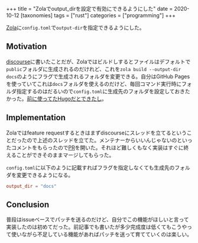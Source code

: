 +++
title = "Zolaでoutput_dirを設定で有効にできるようにした"
date = 2020-10-12
[taxonomies]
tags = ["rust"]
categories = ["programming"]
+++

[Zola](https://github.com/getzola/zola)に`config.toml`で`output-dir`を指定できるようにした。<!-- more -->

## Motivation
[discourse](https://zola.discourse.group/t/output-dir-in-config-toml/563)に書いたことだが、Zolaではビルドしするとファイルはデフォルトで`public`フォルダに生成されるのだけれど、これを`zola build --output-dir docs`のようにフラグで生成されるフォルダを変更できる。自分はGitHub Pagesを使っていてこれは`docs`フォルダを使えるのだけど、毎回コマンド実行時にフォルダ指定するのはだるいので`config.toml`に生成先のフォルダを設定しておきたかった。[前に使ってたHugoだとできたし](https://gohugo.io/getting-started/usage/#the-hugo-command)。

## Implementation
Zolaではfeature requestするときはまずdiscourseにスレッドを立てるということだったので上述のスレッドを立てた。メンテナーからいいんじゃないのといったコメントをもらったので[PR](https://github.com/getzola/zola/pull/1200)を開いた。それほど難しくもなく実装はすぐに終えることができそのままマージしてもらった。

`config.toml`に以下のように記載すればフラグを指定しなくても生成先のフォルダを変更できるようになる。
```toml
output_dir = "docs"
```

## Conclusion
普段はissueベースでパッチを送るのだけど、自分でこの機能がほしいと言って実装したのは初めてだった。前記事でも書いたが多少完成度は低くてもこうやって使いながら不足している機能があればパッチを送って育てていくのは楽しい。
